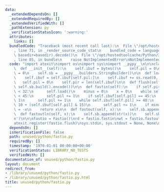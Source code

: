 ```yaml
---
data:
  _extendedDependsOn: []
  _extendedRequiredBy: []
  _extendedVerifiedWith: []
  _pathExtension: py
  _verificationStatusIcon: ':warning:'
  attributes:
    links: []
  bundledCode: "Traceback (most recent call last):\n  File \"/opt/hostedtoolcache/Python/3.9.0/x64/lib/python3.9/site-packages/onlinejudge_verify/documentation/build.py\"\
    , line 71, in _render_source_code_stat\n    bundled_code = language.bundle(stat.path,\
    \ basedir=basedir).decode()\n  File \"/opt/hostedtoolcache/Python/3.9.0/x64/lib/python3.9/site-packages/onlinejudge_verify/languages/python.py\"\
    , line 85, in bundle\n    raise NotImplementedError\nNotImplementedError\n"
  code: "import atexit\nimport os\nimport sys\nimport __pypy__\n\n\nclass Fastio:\n\
    \  def __init__(self):\n    self.ibuf = bytes()\n    self.pil = 0\n    self.pir\
    \ = 0\n    self.sb = __pypy__.builders.StringBuilder()\n\n  def load(self):\n\
    \    self.ibuf = self.ibuf[self.pil:]\n    self.ibuf += os.read(0, 131072)\n \
    \   self.pil = 0\n    self.pir = len(self.ibuf)\n\n  def flush(self):\n    os.write(1,\
    \ self.sb.build().encode())\n\n  def fastin(self):\n    if self.pir - self.pil\
    \ < 32:\n      self.load()\n    minus = 0\n    x = 0\n    while self.ibuf[self.pil]\
    \ < 45:\n      self.pil += 1\n    if self.ibuf[self.pil] == 45:\n      minus =\
    \ 1\n      self.pil += 1\n    while self.ibuf[self.pil] >= 48:\n      x = x *\
    \ 10 + (self.ibuf[self.pil] & 15)\n      self.pil += 1\n    if minus:\n      x\
    \ = -x\n    return x\n\n  def fastout(self, x):\n    self.sb.append(str(x))\n\n\
    \  def fastoutln(self, x):\n    self.sb.append(str(x))\n    self.sb.append('\\\
    n')\n\n\nfastio = Fastio()\nrd = fastio.fastin\nwt = fastio.fastout\nwtn = fastio.fastoutln\n\
    atexit.register(fastio.flush)\nsys.stdin, sys.stdout = None, None\n"
  dependsOn: []
  isVerificationFile: false
  path: unused/python/fastio.py
  requiredBy: []
  timestamp: '1970-01-01 00:00:00+00:00'
  verificationStatus: LIBRARY_NO_TESTS
  verifiedWith: []
documentation_of: unused/python/fastio.py
layout: document
redirect_from:
- /library/unused/python/fastio.py
- /library/unused/python/fastio.py.html
title: unused/python/fastio.py
---
```

